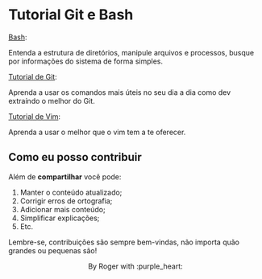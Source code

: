 # Tutorial Git e Bash

[Bash](bash/README.md): 

Entenda a estrutura de diretórios, manipule arquivos e processos, busque por informações do sistema de forma simples.

[Tutorial de Git](git/README.md):

Aprenda a usar os comandos mais úteis no seu dia a dia como dev extraíndo o melhor do Git.

[Tutorial de Vim](vim/README.md): 

Aprenda a usar o melhor que o vim tem a te oferecer.

## Como eu posso contribuir

Além de __compartilhar__ você pode:

1. Manter o conteúdo atualizado;
2. Corrigir erros de ortografia;
3. Adicionar mais conteúdo;
4. Simplificar explicações;
5. Etc.

Lembre-se, contribuições são sempre bem-vindas, não importa quão grandes ou pequenas são!

<p align="center">
  By Roger with :purple_heart:
</p>

